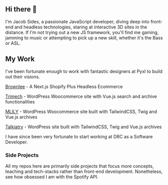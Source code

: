 ## Hi there 👋
I'm Jacob Sides, a passionate JavaScript developer, diving deep into front-end and headless technologies, staring at interactive 3D sites in the distance. If I'm not trying out a new JS framework, you'll find me gaming, jamming to music or attempting to pick up a new skill, whether it's the Bass or ASL. 


## My Work
I've been fortunate enough to work with fantastic designers at Pyxl to build out their visions. 

[Brownlee](https://brownlee.co) - A Next.js Shopify Plus Headless Ecommerce

[Trimech](https://trimech.com) - WordPress Woocommerce site with Vue.js search and archive functionalities

[MLILY](https://mlilyusa.com) - WordPress Woocommerce site built with TailwindCSS, Twig and Vue.js archives

[Talkiatry](https://talkiatry.com) - WordPress site built with TailwindCSS, Twig and Vue.js archives

I have since been very fortunate to start working at DRC as a Software Developer.


### Side Projects
All my repos here are primarily side projects that focus more concepts, teaching and tech-stacks rather than front-end development. Nonetheless, see how obsessed I am with the Spotify API. 
<!--
**the-sides/the-sides** is a ✨ _special_ ✨ repository because its `README.md` (this file) appears on your GitHub profile.

Here are some ideas to get you started:

- 🔭 I’m currently working on ...
- 🌱 I’m currently learning ...
- 👯 I’m looking to collaborate on ...
- 🤔 I’m looking for help with ...
- 💬 Ask me about ...
- 📫 How to reach me: ...
- 😄 Pronouns: ...
- ⚡ Fun fact: ...
-->
